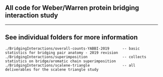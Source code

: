 ## All code for Weber/Warren protein bridging interaction study  
---   
## See individual folders for more information  

```
./BridgingInteractions/overall-counts-YABBI-2019      -- basic statistics for bridging pair anatomy - 2019 revision
./BridgingInteractions/superimposition                -- collects statistics on bridge/aromatic chain superimposition
./BridgingInteractions/scalene-triangle               -- all deliverables for the scalene triangle study   
```     
